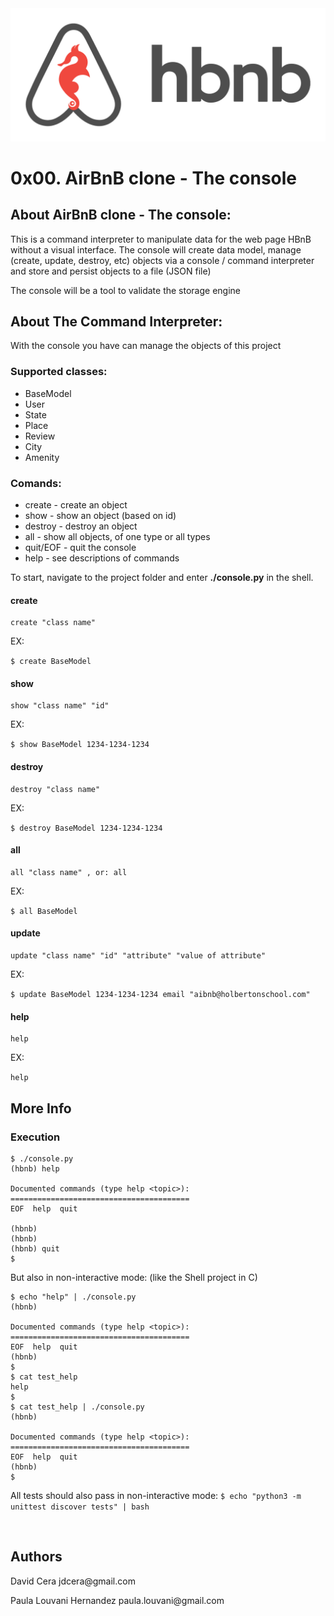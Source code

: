 <img src="hbnb.png" alt="">

<h1 class="gap">0x00. AirBnB clone - The console</h1>

<h2>About AirBnB clone - The console:</h2>
<p>This is a command interpreter to manipulate data for the web page HBnB without a visual interface. The console will create data model, manage (create, update, destroy, etc) objects via a console / command interpreter and store and persist objects to a file (JSON file)</p>
<p>The console will be a tool to validate the storage engine</p>

<h2>About The Command Interpreter:</h2>
<p>With the console you have can manage the objects of this project</p>


<h3>Supported classes:</h3>
<ul>
    <li>BaseModel</li>
    <li>User</li>
    <li>State</li>
    <li>Place</li>
    <li>Review</li>
    <li>City</li>
    <li>Amenity</li>
</ul>

<h3>Comands:</h3>
<ul>
    <li>create - create an object</li>
    <li>show - show an object (based on id)</li>
    <li>destroy - destroy an object</li>
    <li>all - show all objects, of one type or all types</li>
    <li>quit/EOF - quit the console</li>
    <li>help - see descriptions of commands</li>
</ul>

<p>To start, navigate to the project folder and enter <b>./console.py</b> in the shell.</p>
 <h4>create</h4>
    <pre><code>create "class name"</code></pre>
    <p>EX: </p><code>$ create BaseModel</code>
 <h4>show</h4>
    <pre><code>show "class name" "id"</code></pre>
    <p>EX: </p><code>$ show BaseModel 1234-1234-1234</code>
 <h4>destroy</h4>
    <pre><code>destroy "class name"</code></pre>
    <p>EX: </p><code>$ destroy BaseModel 1234-1234-1234</code>
 <h4>all</h4>
    <pre><code>all "class name" , or: all</code></pre>
    <p>EX: </p> <code>$ all BaseModel</code>
 <h4>update</h4>
    <pre><code>update "class name" "id" "attribute" "value of attribute"</code></pre>
    <p>EX: </p> <code>$ update BaseModel 1234-1234-1234 email "aibnb@holbertonschool.com"</code>
 <h4>help</h4>
    <pre><code>help</code></pre>
    <p>EX: </p> <code>help</code>

<h2>More Info</h2>

<h3>Execution</h3>

<pre><code>$ ./console.py
(hbnb) help

Documented commands (type help &lt;topic&gt;):
========================================
EOF  help  quit

(hbnb)
(hbnb)
(hbnb) quit
$
</code></pre>

<p>But also in non-interactive mode: (like the Shell project in C)</p>

<pre><code>$ echo "help" | ./console.py
(hbnb)

Documented commands (type help &lt;topic&gt;):
========================================
EOF  help  quit
(hbnb)
$
$ cat test_help
help
$
$ cat test_help | ./console.py
(hbnb)

Documented commands (type help &lt;topic&gt;):
========================================
EOF  help  quit
(hbnb)
$
</code></pre>

<p>All tests should also pass in non-interactive mode: <code>$ echo "python3 -m unittest discover tests" | bash</code></p>

<p><img src="https://holbertonintranet.s3.amazonaws.com/uploads/medias/2018/6/815046647d23428a14ca.png?X-Amz-Algorithm=AWS4-HMAC-SHA256&amp;X-Amz-Credential=AKIARDDGGGOUWMNL5ANN%2F20210624%2Fus-east-1%2Fs3%2Faws4_request&amp;X-Amz-Date=20210624T143900Z&amp;X-Amz-Expires=86400&amp;X-Amz-SignedHeaders=host&amp;X-Amz-Signature=52ec2bc9931ff114669768867a3215d3b423e63ef7c16fce9f1b42b9d21a91dc" alt=""></p>

</div>
<h2>Authors</h2>
<p>David Cera jdcera@gmail.com</p>
<p>Paula Louvani Hernandez paula.louvani@gmail.com</p>